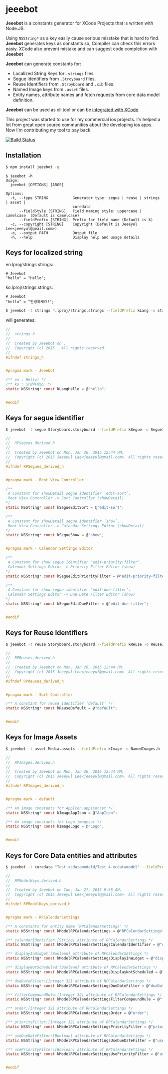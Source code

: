 # jeeebot

**Jeeebot** is a constants generator for XCode Projects that is written with Node.JS.

Using `NSString*` as a key easily cause serious misstake that is hard to find.
**Jeeebot** generates keys as constants so, Compiler can check this errors easiy.
XCode also prevent mistake and can suggest code completion with **Jeeebot**

**Jeeebot** can generate constants for:

* Localized String Keys for `.strings` files.
* Segue Identifiers from `.Stroyboard` files.
* Reuse Identifiers from `.Stroyboard` and `.xib` files.
* Named Image keys from `.asset` files.
* Entity names, attribute names and fetch requests from core data model definition.

**Jeeebot** can be used as cli tool or can be [integrated with XCode](https://github.com/jeeeyul/jeeebot/wiki/Integration-with-Xcode).

This project was started to use for my commercial ios projects.
I'v helped a lot from great open source communities about the developing ios apps.
Now I'm contributing my tool to pay back.

[![Build Status](https://travis-ci.org/jeeeyul/jeeebot.svg)](https://travis-ci.org/jeeeyul/jeeebot)


## Installation
```bash
$ npm install jeeebot -g
```

```
$ jeeebot -h
Usage:
  jeeebot [OPTIONS] [ARGS]

Options: 
  -t, --type STRING           Generator type: segue | reuse | strings | asset | 
                              coredata 
      --fieldStyle [STRING]   Field naming style: uppercase | camelcase  (Default is camelcase)
      --fieldPrefix [STRING]  Prefix for field name (Default is k)
  -c, --copyright [STRING]    Copyright (Default is Jeeeyul Lee<jeeeyul@gmail.com>)
  -o, --output PATH           Output file
  -h, --help                  Display help and usage details
```


## Keys for localized string

en.lproj/strings.strings:
```
# Jeeebot
"hello" = "Hello";
```

ko.lproj/strings.strings:
```
# Jeeebot
"hello" = "안녕하세요!";
```

```bash
$ jeeebot -t strings *.lproj/strings.strings --fieldPrefix kLang -o strings.h
```

will generates:

```h
//
//  strings.h
//
//  Created by Jeeebot on .
//  Copyright (c) 2015 . All rights reserved.
//
#ifndef strings_h


#pragma mark - Jeeebot

/** en : Hello! */
/** ko : 안녕하세요! */
static NSString* const kLangHello = @"hello";


#endif

```

## Keys for segue identifier
```bash
$ jeeebot -t segue Storyboard.storyboard --fieldPrefix kSegue -o SegueIdentifiers.h
```
```h
//
//  RPSegues.derived.h
//
//  Created by Jeeebot on Mon, Jan 26, 2015 12:44 PM.
//  Copyright (c) 2015 Jeeeyul Lee<jeeeyul@gmail.com>. All rights reserved.
//
#ifndef RPSegues_derived_h


#pragma mark - Root View Controller

/**
 A Constant for showDetail segue identifier ‘edit-sort’.
 Root View Controller -> Sort Controller (showDetail)
*/
static NSString* const kSegueEditSort = @"edit-sort";

/**
 A Constant for showDetail segue identifier ‘show’.
 Root View Controller -> Calendar Settings Editor (showDetail)
*/
static NSString* const kSegueShow = @"show";


#pragma mark - Calendar Settings Editor

/**
 A Constant for show segue identifier ‘edit-priority-filter’.
 Calendar Settings Editor -> Priority Filter Editor (show)
*/
static NSString* const kSegueEditPriorityFilter = @"edit-priority-filter";

/**
 A Constant for show segue identifier ‘edit-due-filter’.
 Calendar Settings Editor -> Due Date Filter Editor (show)
*/
static NSString* const kSegueEditDueFilter = @"edit-due-filter";


#endif
```

## Keys for Reuse Identifiers
```bash
$ jeeebot -t reuse Storyboard.storyboard --fieldPrefix kReuse -o ReuseIdentifiers.h
```
```h
//
//  RPReuses.derived.h
//
//  Created by Jeeebot on Mon, Jan 26, 2015 12:44 PM.
//  Copyright (c) 2015 Jeeeyul Lee<jeeeyul@gmail.com>. All rights reserved.
//
#ifndef RPReuses_derived_h


#pragma mark - Sort Controller

/** A constant for reuse identifier ‘default’ */
static NSString* const kReuseDefault = @"default";


#endif
```

## Keys for Image Assets
```bash
$ jeeebot -t asset Media.assets --fieldPrefix kImage -o NamedImages.h
```
```h
//
//  RPImages.derived.h
//
//  Created by Jeeebot on Mon, Jan 26, 2015 12:44 PM.
//  Copyright (c) 2015 Jeeeyul Lee<jeeeyul@gmail.com>. All rights reserved.
//
#ifndef RPImages_derived_h


#pragma mark - default

/** An image constants for AppIcon.appiconset */
static NSString* const kImageAppIcon = @"AppIcon";

/** An image constants for Logo.imageset */
static NSString* const kImageLogo = @"Logo";


#endif
```

## Keys for Core Data entities and attributes
```bash
$ jeeebot -t coredata "Test.xcdatamodeld/Test 4.xcdatamodel" --fieldPrefix kModel -o ModelKeys.h
```
```h
//
//  RPModelKeys.derived.h
//
//  Created by Jeeebot on Tue, Jan 27, 2015 9:58 AM.
//  Copyright (c) 2015 Jeeeyul Lee<jeeeyul@gmail.com>. All rights reserved.
//
#ifndef RPModelKeys_derived_h


#pragma mark - RPCalendarSettings

/** A constants for entity name ‘RPCalendarSettings’ */
static NSString* const kModelRPCalendarSettings = @"RPCalendarSettings";

/** calendarIdentifier:[String] attribute of RPCalendarSettings */
static NSString* const kModelRPCalendarSettingsCalendarIdentifier = @"calendarIdentifier";

/** displayInWidget:[Boolean] attribute of RPCalendarSettings */
static NSString* const kModelRPCalendarSettingsDisplayInWidget = @"displayInWidget";

/** displayNotScheduled:[Boolean] attribute of RPCalendarSettings */
static NSString* const kModelRPCalendarSettingsDisplayNotScheduled = @"displayNotScheduled";

/** dueDateFilter:[Integer 32] attribute of RPCalendarSettings */
static NSString* const kModelRPCalendarSettingsDueDateFilter = @"dueDateFilter";

/** filterCompoundRule:[Integer 32] attribute of RPCalendarSettings */
static NSString* const kModelRPCalendarSettingsFilterCompoundRule = @"filterCompoundRule";

/** order:[Integer 32] attribute of RPCalendarSettings */
static NSString* const kModelRPCalendarSettingsOrder = @"order";

/** priorityFilter:[Integer 32] attribute of RPCalendarSettings */
static NSString* const kModelRPCalendarSettingsPriorityFilter = @"priorityFilter";

/** useDueDateFilter:[Boolean] attribute of RPCalendarSettings */
static NSString* const kModelRPCalendarSettingsUseDueDateFilter = @"useDueDateFilter";

/** usePriorityFilter:[Boolean] attribute of RPCalendarSettings */
static NSString* const kModelRPCalendarSettingsUsePriorityFilter = @"usePriorityFilter";


#endif
```
